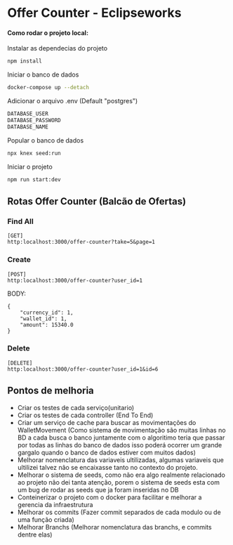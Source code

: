 # Offer Counter - Eclipseworks

#### Como rodar o projeto local:

Instalar as dependecias do projeto
```sh
npm install
```

Iniciar o banco de dados
```sh
docker-compose up --detach
```
Adicionar o arquivo .env (Default "postgres")
```sh
DATABASE_USER
DATABASE_PASSWORD
DATABASE_NAME
```
Popular o banco de dados
```sh
npx knex seed:run
```

Iniciar o projeto
```sh
npm run start:dev
```

## Rotas Offer Counter (Balcão de Ofertas)
### Find All 
```
[GET]
http:localhost:3000/offer-counter?take=5&page=1
```
### Create
```
[POST]
http:localhost:3000/offer-counter?user_id=1
```
BODY:
```
{
    "currency_id": 1,
    "wallet_id": 1,
    "amount": 15340.0
}
```
### Delete
```
[DELETE]
http:localhost:3000/offer-counter?user_id=1&id=6
```


## Pontos de melhoria
+ Criar os testes de cada serviço(unitario)
+ Criar os testes de cada controller (End To End) 
+ Criar um serviço de cache para buscar as movimentações do WalletMovement (Como sistema de movimentação são muitas linhas no BD a cada busca o banco juntamente com o algoritimo teria que passar por todas as linhas do banco de dados isso poderá ocorrer um grande gargalo quando o banco de dados estiver com muitos dados)
+ Melhorar nomenclatura das variaveis ultilizadas, algumas variaveis que ultilizei talvez não se encaixasse tanto no contexto do projeto.
+ Melhorar o sistema de seeds, como não era algo realmente relacionado ao projeto não dei tanta atenção, porem o sistema de seeds esta com um bug de rodar as seeds que ja foram inseridas no DB
+ Conteinerizar o projeto com o docker para facilitar e melhorar a gerencia da infraestrutura 
+ Melhorar os commits (Fazer commit separados de cada modulo ou de uma função criada)
+ Melhorar Branchs (Melhorar nomenclatura das branchs, e commits dentre elas)
